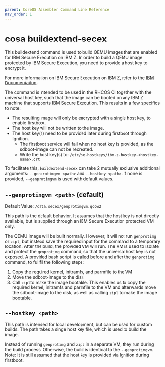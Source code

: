 ```yaml
---
parent: CoreOS Assembler Command Line Reference
nav_order: 1
---
```


# cosa buildextend-secex

This buildextend command is used to build QEMU images that are enabled for IBM Secure Execution on IBM Z.
In order to build a QEMU image protected by IBM Secure Execution, you need to provide a host key to encrypt it.

For more information on IBM Secure Execution on IBM Z, refer to the [IBM Documentation](https://www.ibm.com/docs/en/linux-on-systems?topic=ibmz-secure-execution).

The command is intended to be used in the RHCOS CI together with the universal host key, such that the image can be booted on any IBM Z machine that supports IBM Secure Execution.
This results in a few specifics to note:
- The resulting image will only be encrypted with a single host key, to enable firstboot.
- The host key will not be written to the image.
- The host key(s) need to be provided later during firstboot through Ignition.
    - The firstboot service will fail when no host key is provided, as the sdboot-image can not be recreated.
    - Write the host key(s) to: `/etc/se-hostkeys/ibm-z-hostkey-<hostkey-name>.crt`

To facilitate this, `buildextend-secex` can take 2 mutually exclusive additional arguments: `--genprotimgvm <path>` and `--hostkey <path>`.
If none is provided, `--genprotimgvm` is used with default values.

## `--genprotimgvm <path>` (default)

Default Value: `/data.secex/genprotimgvm.qcow2`

This path is the default behavior. It assumes that the host key is not directly available, but is supplied through an IBM Secure Execution protected VM only.

The QEMU image will be built normally. However, it will not run `genprotimg` or `zipl`, but instead save the required input for the command to a temporary location.
After the build, the provided VM will run.  The VM is used to isolate and protect the `genprotimg` command, so that the universal host key is not exposed.
A provided bash script is called before and after the `genprotimg` command, to fullfil the following steps:
1. Copy the required kernel, initramfs, and parmfile to the VM
2. Move the sdboot-image to the disk
3. Call `zipl`to make the image bootable.
This enables us to copy the required kernel, initramfs and parmfile to the VM and afterwards move the sdboot-image to the disk, as well as calling `zipl` to make the image bootable.

## `--hostkey <path>`

This path is intended for local development, but can be used for custom builds. The path takes a singe host key file, which is used to build the image.

Instead of running `genprotimg` and `zipl` in a separate VM, they run during the build process. Otherwise, the build is identical to the `--genprotimgvm`.
Note: It is still assumed that the host key is provided via Ignition during firstboot.

